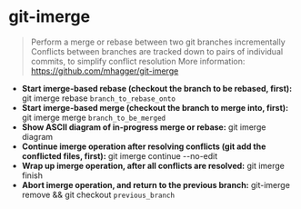 # git-imerge
> Perform a merge or rebase between two git branches incrementally
> Conflicts between branches are tracked down to pairs of individual commits, to simplify conflict resolution
> More information: <https://github.com/mhagger/git-imerge>
- **Start imerge-based rebase (checkout the branch to be rebased, first):**
git imerge rebase `branch_to_rebase_onto`
- **Start imerge-based merge (checkout the branch to merge into, first):**
git imerge merge `branch_to_be_merged`
- **Show ASCII diagram of in-progress merge or rebase:**
git imerge diagram
- **Continue imerge operation after resolving conflicts (git add the conflicted files, first):**
git imerge continue --no-edit
- **Wrap up imerge operation, after all conflicts are resolved:**
git imerge finish
- **Abort imerge operation, and return to the previous branch:**
git-imerge remove && git checkout `previous_branch`
